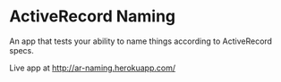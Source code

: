 # ActiveRecord Naming

An app that tests your ability to name things according to ActiveRecord specs.

Live app at http://ar-naming.herokuapp.com/
